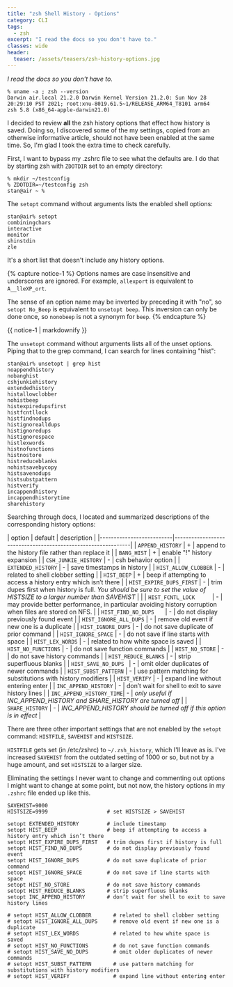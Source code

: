 ```yaml
---
title: "zsh Shell History - Options"
category: CLI
tags:
  - zsh
excerpt: "I read the docs so you don't have to."
classes: wide
header:
  teaser: /assets/teasers/zsh-history-options.jpg
---
```


*I read the docs so you don't have to.*

```shell
% uname -a ; zsh --version
Darwin air.local 21.2.0 Darwin Kernel Version 21.2.0: Sun Nov 28 20:29:10 PST 2021; root:xnu-8019.61.5~1/RELEASE_ARM64_T8101 arm64
zsh 5.8 (x86_64-apple-darwin21.0)
```

I decided to review **all** the zsh history options that effect how history is saved. Doing so, I discovered some of the my settings, copied from an otherwise informative article, should not have been enabled at the same time. So, I'm glad I took the extra time to check carefully.

First, I want to bypass my .zshrc file to see what the defaults are. I do that by starting zsh with `ZDOTDIR` set to an empty directory:

```shell
% mkdir ~/testconfig
% ZDOTDIR=~/testconfig zsh
stan@air ~ %
```

The `setopt` command without arguments lists the enabled shell options:

```shell
stan@air% setopt
combiningchars
interactive
monitor
shinstdin
zle
```

It's a short list that doesn't include any history options.

{% capture notice-1 %}
Options names are case insensitive and underscores are ignored. For example, `allexport` is equivalent to `A__lleXP_ort`.

The sense of an option name may be inverted by preceding it with "no", so `setopt No_Beep` is equivalent to `unsetopt beep`. This inversion can only be done once, so `nonobeep` is not a synonym for `beep`.
{% endcapture %}<div class="notice">{{ notice-1 | markdownify }}</div>

The `unsetopt` command without arguments lists all of the unset options. Piping that to the grep command, I can search for lines containing "hist":

```shell
stan@air% unsetopt | grep hist
noappendhistory
nobanghist
cshjunkiehistory
extendedhistory
histallowclobber
nohistbeep
histexpiredupsfirst
histfcntllock
histfindnodups
histignorealldups
histignoredups
histignorespace
histlexwords
histnofunctions
histnostore
histreduceblanks
nohistsavebycopy
histsavenodups
histsubstpattern
histverify
incappendhistory
incappendhistorytime
sharehistory
```

Searching through docs, I located and summarized descriptions of the corresponding history options:

| option                   | default | description                                        |
|--------------------------|--------------------------------------------------------------|
| `APPEND_HISTORY`         | +       | append to the history file rather than replace it  |
| `BANG_HIST`              | +       | enable "!" history expansion                       |
| `CSH_JUNKIE_HISTORY`     | -       | csh behavior option                                |
| `EXTENDED_HISTORY`       | -       | save timestamps in history                         |
| `HIST_ALLOW_CLOBBER`     | -       | related to shell clobber setting                   |
| `HIST_BEEP`              | +       | beep if attempting to access a history entry which isn’t there |
| `HIST_EXPIRE_DUPS_FIRST` | -       | trim dupes first when history is full. *You should be sure to set the value of HISTSIZE to a larger number than SAVEHIST* |              |
| `HIST_FCNTL_LOCK     `   | -       | may provide better performance, in particular avoiding history corruption when files are stored on NFS. |
| `HIST_FIND_NO_DUPS   `   | -       | do not display previously found event              |
| `HIST_IGNORE_ALL_DUPS`   | -       | remove old event if new one is a duplicate         |
| `HIST_IGNORE_DUPS`       | -       | do not save duplicate of prior command             |
| `HIST_IGNORE_SPACE`      | -       | do not save if line starts with space              |
| `HIST_LEX_WORDS`         | -       | related to how white space is saved                |
| `HIST_NO_FUNCTIONS`      | -       | do not save function commands                      |
| `HIST_NO_STORE`          | -       | do not save history commands                       |
| `HIST_REDUCE_BLANKS`     | -       | strip superfluous blanks                           |
| `HIST_SAVE_NO_DUPS `     | -       | omit older duplicates of newer commands            |
| `HIST_SUBST_PATTERN`     | -       | use pattern matching for substitutions with history modifiers |
| `HIST_VERIFY`            | -       | expand line without entering enter                 |
| `INC_APPEND_HISTORY`     | -       | don’t wait for shell to exit to save history lines |
| `INC_APPEND_HISTORY_TIME`| -       | *only useful if INC_APPEND_HISTORY and SHARE_HISTORY are turned off* |
| `SHARE_HISTORY`          | -       | *INC_APPEND_HISTORY should be turned off if this option is in effect* |

There are three other important settings that are not enabled by the `setopt` command: `HISTFILE`, `SAVEHIST` and `HISTSIZE`.

`HISTFILE` gets set (in /etc/zshrc) to `~/.zsh_history`, which I'll leave as is. I've increased `SAVEHIST` from the outdated setting of 1000 or so, but not by a huge amount, and set `HISTSIZE` to a larger size.

Eliminating the settings I never want to change and commenting out options I might want to change at some point, but not now, the history options in my `.zshrc` file ended up like this.

```shell
SAVEHIST=9000
HISTSIZE=9999                   # set HISTSIZE > SAVEHIST

setopt EXTENDED_HISTORY         # include timestamp
setopt HIST_BEEP                # beep if attempting to access a history entry which isn’t there
setopt HIST_EXPIRE_DUPS_FIRST   # trim dupes first if history is full
setopt HIST_FIND_NO_DUPS        # do not display previously found event
setopt HIST_IGNORE_DUPS         # do not save duplicate of prior command
setopt HIST_IGNORE_SPACE        # do not save if line starts with space
setopt HIST_NO_STORE            # do not save history commands
setopt HIST_REDUCE_BLANKS       # strip superfluous blanks
setopt INC_APPEND_HISTORY       # don’t wait for shell to exit to save history lines

# setopt HIST_ALLOW_CLOBBER       # related to shell clobber setting
# setopt HIST_IGNORE_ALL_DUPS     # remove old event if new one is a duplicate
# setopt HIST_LEX_WORDS           # related to how white space is saved
# setopt HIST_NO_FUNCTIONS        # do not save function commands
# setopt HIST_SAVE_NO_DUPS        # omit older duplicates of newer commands
# setopt HIST_SUBST_PATTERN       # use pattern matching for substitutions with history modifiers
# setopt HIST_VERIFY              # expand line without entering enter
```


